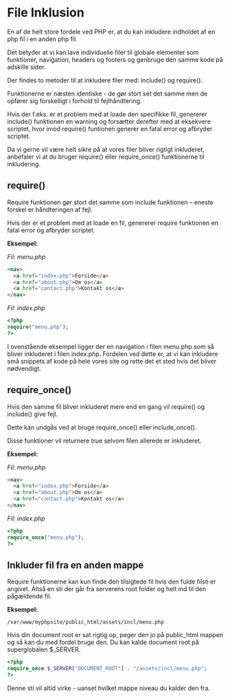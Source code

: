 # File Inklusion
En af de helt store fordele ved PHP er, at du kan inkludere indholdet af en php fil i en anden php fil.

Det betyder at vi kan lave individuelle filer til globale elementer som funktioner, navigation, headers og footers og genbruge den samme kode på adskille sider.

Der findes to metoder til at inkludere filer med: include() og require().

Funktionerne er næsten identiske - de gør stort set det samme men de opfører sig forskelligt i forhold til fejlhåndtering.

Hvis der f.eks. er et problem med at loade den specifikke fil, genererer include() funktionen en warning og forsætter derefter med at eksekvere scriptet, hvor imod require() funtionen generer en fatal error og afbryder scriptet.

Da vi gerne vil være helt sikre på at vores filer bliver rigtigt inkluderet, anbefaler vi at du bruger require() eller require_once() funktionerne til inkludering.

## require()
Require funktionen gør stort det samme som include funktionen – eneste forskel er håndteringen af fejl.

Hvis der er et problem med at loade en fil, genererer require funktionen en fatal error og afbryder scriptet.

**Eksempel:**

*Fil: menu.php*
```html
<nav>
  <a href="index.php">Forside</a>
  <a href="about.php">Om os</a>  
  <a href="contact.php">Kontakt os</a>
</nav>
```
*Fil: index.php*
```php
<?php
require("menu.php");
?>
```
I ovenstående eksempel ligger der en navigation i filen menu.php som så bliver inkluderet i filen index.php. Fordelen ved dette er, at vi kan inkludere små snippets af kode på hele vores site og rette det et sted hvis det bliver nødvendigt.

## require_once()
Hvis den samme fil bliver inkluderet mere end en gang vil require() og include() give fejl.

Dette kan undgås ved at bruge require_once() eller include_once().

Disse funktioner vil returnere true selvom filen allerede er inkluderet.

**Eksempel:**

*Fil: menu.php*
```html
<nav>
  <a href="index.php">Forside</a>
  <a href="about.php">Om os</a>  
  <a href="contact.php">Kontakt os</a>
</nav>
```
*Fil: index.php*
```php
<?php
require_once("menu.php");
?>
```
## Inkluder fil fra en anden mappe
Require funktionerne kan kun finde den tilsigtede fil hvis den fulde filsti er angivet. Altså en sti der går fra serverens root folder og helt ind til den pågældende fil.

**Eksempel:**
```
/var/www/myphpsite/public_html/assets/incl/menu.php
```
Hvis din document root er sat rigtig op, peger den jo på public_html mappen og så kan du med fordel bruge den. Du kan kalde document root på superglobalen $_SERVER.
```php
<?php 
require_once $_SERVER["DOCUMENT_ROOT"] . "/assets/incl/menu.php";
?>
```
Denne sti vil altid virke - uanset hvilket mappe niveau du kalder den fra.